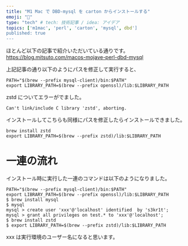```yaml
---
title: "M1 Mac で DBD-mysql を carton からインストールする"
emoji: "💋"
type: "tech" # tech: 技術記事 / idea: アイデア
topics: ['m1mac', 'perl', 'carton', 'mysql', dbd']
published: true
---
```


ほとんど以下の記事で紹介いただいている通りです。
https://blog.mitsuto.com/macos-mojave-perl-dbd-mysql

上記記事の通り以下のようにパスを修正して実行すると、

```
PATH="$(brew --prefix mysql-client)/bin:$PATH"
export LIBRARY_PATH=$(brew --prefix openssl)/lib:$LIBRARY_PATH
```

zstd についてエラーがでました。

```
Can't link/include C library 'zstd', aborting.
```

インストールしてこちらも同様にパスを修正したらインストールできました。

```
brew install zstd
export LIBRARY_PATH=$(brew --prefix zstd)/lib:$LIBRARY_PATH
```

# 一連の流れ

インストール時に実行した一連のコマンドは以下のようになりました。

```
PATH="$(brew --prefix mysql-client)/bin:$PATH"
export LIBRARY_PATH=$(brew --prefix openssl)/lib:$LIBRARY_PATH
$ brew install mysql
$ mysql
mysql > create user 'xxx'@'localhost' identified  by 's3kr1t';
mysql > grant all privileges on test.* to 'xxx'@'localhost';
$ brew install zstd
$ export LIBRARY_PATH=$(brew --prefix zstd)/lib:$LIBRARY_PATH
```

xxx は実行環境のユーザー名になると思います。
